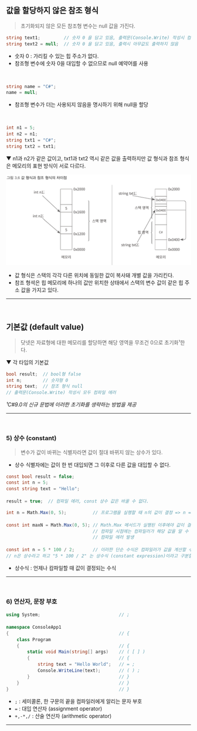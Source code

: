 ## 값을 할당하지 않은 참조 형식
> 초기화되지 않은 모든 참조형 변수는 null 값을 가진다.

```csharp
string text1;         // 숫자 0 을 담고 있음, 출력문(Console.Write) 작성시 컴파일 에러
string text2 = null;  // 숫자 0 을 담고 있음, 출력시 아무값도 출력하지 않음
```
- 숫자 0 : 가리킬 수 있는 힙 주소가 없다.
- 참조형 변수에 숫자 0을 대입할 수 없으므로 null 예약어를 사용
<br>

```csharp
string name = "C#";
name = null;
```
- 참조형 변수가 더는 사용되지 않음을 명시하기 위해 null을 할당
<br>

```csharp
int n1 = 5;
int n2 = n1;
string txt1 = "C#";
string txt2 = txt1;
```
▼ n1과 n2가 같은 값이고, txt1과 txt2 역시 같은 값을 출력하지만 값 형식과 참조 형식은 메모리의 표현 방식이 서로 다르다.

<img src="./Images/3_6.png" width="700"/>

- 값 형식은 스택의 각각 다른 위치에 동일한 값이 복사돼 개별 값을 가리킨다.
- 참조 형셕은 힙 메모리에 하나의 값만 위치한 상태에서 스택의 변수 값이 같은 힙 주소 값을 가지고 있다.

****
<br>

## 기본값 (default value)
> 닷넷은 자료형에 대한 메모리를 할당하면 해당 영역을 무조건 0으로 초기화¹한다.

▼ 각 타입의 기본값
```csharp
bool result;  // bool형 false
int n;        // 숫자형 0
string text;  // 참조 형식 null
// 출력문(Console.Write) 작성시 모두 컴파일 에러
```

*¹C#9.0의 신규 문법에 이러한 초기화를 생략하는 방법을 제공*
****
<br>

### 5) 상수 (constant)
> 변수가 값이 바뀌는 식별자라면 값이 절대 바뀌지 않는 상수가 있다.
- 상수 식별자에는 값이 한 번 대입되면 그 이후로 다른 값을 대입할 수 없다.

```csharp
const bool result = false;
const int n = 5;
const string text = "Hello";

result = true;  // 컴파일 에러, const 상수 값은 바꿀 수 없다.
```

```csharp
int n = Math.Max(0, 5);          // 프로그램을 실행할 때 n의 값이 결정 => n = 5

const int maxN = Math.Max(0, 5); // Math.Max 메서드가 실행된 이후에야 값이 결정되고,
                                 // 컴파일 시점에는 컴파일러가 해당 값을 알 수 없으므로
                                 // 컴파일 에러 발생

const int n = 5 * 100 / 2;       // 이러한 단순 수식은 컴파일러가 값을 계산할 수 있다.
// n은 상수라고 하고 "5 * 100 / 2" 는 상수식 (constant expression)이라고 구분할 수 있다.
```
- 상수식 : 언제나 캄파일할 때 값이 결정되는 수식

****
<br>

### 6) 연산자, 문장 부호
```csharp
using System;                              // ;

namespace ConsoleApp1
{                                          // {
    class Program
    {                                      // {
        static void Main(string[] args)    // ( [ ] )
        {                                  // {
            string text = "Hello World";   // = ;
            Console.WriteLine(text);       // ( ) ;
        }                                  // }
    }                                      // }
}                                          // }
```
- `;` : 세미콜론, 한 구문의 끝을 컴파일러에게 알리는 문자 부호
- `=` : 대입 연산자 (assignment operator)
- `+,-*,/` : 산술 연산자 (arithmetic operator)

****
<br>
